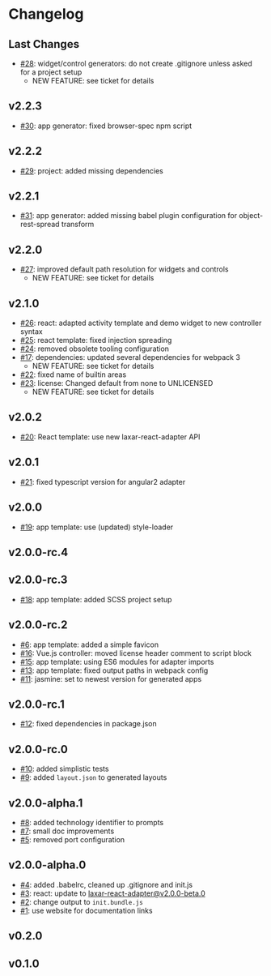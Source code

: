 # Changelog

## Last Changes

- [#28](https://github.com/LaxarJS/generator-laxarjs2/issues/28): widget/control generators: do not create .gitignore unless asked for a project setup
    + NEW FEATURE: see ticket for details


## v2.2.3

- [#30](https://github.com/LaxarJS/generator-laxarjs2/issues/30): app generator: fixed browser-spec npm script


## v2.2.2

- [#29](https://github.com/LaxarJS/generator-laxarjs2/issues/29): project: added missing dependencies


## v2.2.1

- [#31](https://github.com/LaxarJS/generator-laxarjs2/issues/31): app generator: added missing babel plugin configuration for object-rest-spread transform


## v2.2.0

- [#27](https://github.com/LaxarJS/generator-laxarjs2/issues/27): improved default path resolution for widgets and controls
    + NEW FEATURE: see ticket for details


## v2.1.0

- [#26](https://github.com/LaxarJS/generator-laxarjs2/issues/26): react: adapted activity template and demo widget to new controller syntax
- [#25](https://github.com/LaxarJS/generator-laxarjs2/issues/25): react template: fixed injection spreading
- [#24](https://github.com/LaxarJS/generator-laxarjs2/issues/24): removed obsolete tooling configuration
- [#17](https://github.com/LaxarJS/generator-laxarjs2/issues/17): dependencies: updated several dependencies for webpack 3
    + NEW FEATURE: see ticket for details
- [#22](https://github.com/LaxarJS/generator-laxarjs2/issues/22): fixed name of builtin areas
- [#23](https://github.com/LaxarJS/generator-laxarjs2/issues/23): license: Changed default from none to UNLICENSED
    + NEW FEATURE: see ticket for details


## v2.0.2

- [#20](https://github.com/LaxarJS/generator-laxarjs2/issues/20): React template: use new laxar-react-adapter API


## v2.0.1

- [#21](https://github.com/LaxarJS/generator-laxarjs2/issues/21): fixed typescript version for angular2 adapter


## v2.0.0

- [#19](https://github.com/LaxarJS/generator-laxarjs2/issues/19): app template: use (updated) style-loader


## v2.0.0-rc.4
## v2.0.0-rc.3

- [#18](https://github.com/LaxarJS/generator-laxarjs2/issues/18): app template: added SCSS project setup


## v2.0.0-rc.2

- [#6](https://github.com/LaxarJS/generator-laxarjs2/issues/6): app template: added a simple favicon
- [#16](https://github.com/LaxarJS/generator-laxarjs2/issues/16): Vue.js controller: moved license header comment to script block
- [#15](https://github.com/LaxarJS/generator-laxarjs2/issues/15): app template: using ES6 modules for adapter imports
- [#13](https://github.com/LaxarJS/generator-laxarjs2/issues/13): app template: fixed output paths in webpack config
- [#11](https://github.com/LaxarJS/generator-laxarjs2/issues/11): jasmine: set to newest version for generated apps


## v2.0.0-rc.1

- [#12](https://github.com/LaxarJS/generator-laxarjs2/issues/12): fixed dependencies in package.json


## v2.0.0-rc.0

- [#10](https://github.com/LaxarJS/generator-laxarjs2/issues/10): added simplistic tests
- [#9](https://github.com/LaxarJS/generator-laxarjs2/issues/9): added `layout.json` to generated layouts


## v2.0.0-alpha.1

- [#8](https://github.com/LaxarJS/generator-laxarjs2/issues/8): added technology identifier to prompts
- [#7](https://github.com/LaxarJS/generator-laxarjs2/issues/7): small doc improvements
- [#5](https://github.com/LaxarJS/generator-laxarjs2/issues/5): removed port configuration


## v2.0.0-alpha.0

- [#4](https://github.com/LaxarJS/generator-laxarjs2/issues/4): added .babelrc, cleaned up .gitignore and init.js
- [#3](https://github.com/LaxarJS/generator-laxarjs2/issues/3): react: update to laxar-react-adapter@v2.0.0-beta.0
- [#2](https://github.com/LaxarJS/generator-laxarjs2/issues/2): change output to `init.bundle.js`
- [#1](https://github.com/LaxarJS/generator-laxarjs2/issues/1): use website for documentation links


## v0.2.0
## v0.1.0
